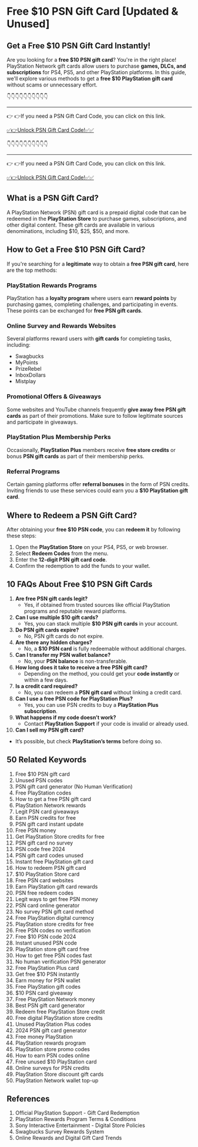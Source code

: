 # Free $10 PSN Gift Card [Updated & Unused]

## Get a Free $10 PSN Gift Card Instantly!

Are you looking for a **free $10 PSN gift card**? You're in the right place! PlayStation Network gift cards allow users to purchase **games, DLCs, and subscriptions** for PS4, PS5, and other PlayStation platforms. In this guide, we'll explore various methods to get a **free $10 PlayStation gift card** without scams or unnecessary effort.

👇👇👇👇👇👇👇👇👇👇

---

👉 👉If you need a PSN Gift Card Code, you can click on this link.

[✅👉Unlock PSN Gift Card Code!✅✅ ](https://therewardgate.com/free-psn/)

👇👇👇👇👇👇👇👇👇👇

---

👉 👉If you need a PSN Gift Card Code, you can click on this link.

[✅👉Unlock PSN Gift Card Code!✅✅ ](https://therewardgate.com/free-psn/)

## What is a PSN Gift Card?

A PlayStation Network (PSN) gift card is a prepaid digital code that can be redeemed in the **PlayStation Store** to purchase games, subscriptions, and other digital content. These gift cards are available in various denominations, including $10, $25, $50, and more.

## How to Get a Free $10 PSN Gift Card?

If you're searching for a **legitimate** way to obtain a **free PSN gift card**, here are the top methods:

### PlayStation Rewards Programs

PlayStation has a **loyalty program** where users earn **reward points** by purchasing games, completing challenges, and participating in events. These points can be exchanged for **free PSN gift cards**.

### Online Survey and Rewards Websites

Several platforms reward users with **gift cards** for completing tasks, including:
- Swagbucks
- MyPoints
- PrizeRebel
- InboxDollars
- Mistplay

### Promotional Offers & Giveaways

Some websites and YouTube channels frequently **give away free PSN gift cards** as part of their promotions. Make sure to follow legitimate sources and participate in giveaways.

### PlayStation Plus Membership Perks

Occasionally, **PlayStation Plus** members receive **free store credits** or bonus **PSN gift cards** as part of their membership perks.

### Referral Programs

Certain gaming platforms offer **referral bonuses** in the form of PSN credits. Inviting friends to use these services could earn you a **$10 PlayStation gift card**.

## Where to Redeem a PSN Gift Card?

After obtaining your **free $10 PSN code**, you can **redeem it** by following these steps:

1. Open the **PlayStation Store** on your PS4, PS5, or web browser.
2. Select **Redeem Codes** from the menu.
3. Enter the **12-digit PSN gift card code**.
4. Confirm the redemption to add the funds to your wallet.

## 10 FAQs About Free $10 PSN Gift Cards

1. **Are free PSN gift cards legit?**
   - Yes, if obtained from trusted sources like official PlayStation programs and reputable reward platforms.
2. **Can I use multiple $10 gift cards?**
   - Yes, you can stack multiple **$10 PSN gift cards** in your account.
3. **Do PSN gift cards expire?**
   - No, PSN gift cards do not expire.
4. **Are there any hidden charges?**
   - No, a **$10 PSN card** is fully redeemable without additional charges.
5. **Can I transfer my PSN wallet balance?**
   - No, your **PSN balance** is non-transferable.
6. **How long does it take to receive a free PSN gift card?**
   - Depending on the method, you could get your **code instantly** or within a few days.
7. **Is a credit card required?**
   - No, you can redeem a **PSN gift card** without linking a credit card.
8. **Can I use a free PSN code for PlayStation Plus?**
   - Yes, you can use PSN credits to buy a **PlayStation Plus subscription**.
9. **What happens if my code doesn’t work?**
   - Contact **PlayStation Support** if your code is invalid or already used.
10. **Can I sell my PSN gift card?**
   - It’s possible, but check **PlayStation’s terms** before doing so.

## 50 Related Keywords

1. Free $10 PSN gift card
2. Unused PSN codes
3. PSN gift card generator (No Human Verification)
4. Free PlayStation codes
5. How to get a free PSN gift card
6. PlayStation Network rewards
7. Legit PSN card giveaways
8. Earn PSN credits for free
9. PSN gift card instant update
10. Free PSN money
11. Get PlayStation Store credits for free
12. PSN gift card no survey
13. PSN code free 2024
14. PSN gift card codes unused
15. Instant free PlayStation gift card
16. How to redeem PSN gift card
17. $10 PlayStation Store card
18. Free PSN card websites
19. Earn PlayStation gift card rewards
20. PSN free redeem codes
21. Legit ways to get free PSN money
22. PSN card online generator
23. No survey PSN gift card method
24. Free PlayStation digital currency
25. PlayStation store credits for free
26. Free PSN codes no verification
27. Free $10 PSN code 2024
28. Instant unused PSN code
29. PlayStation store gift card free
30. How to get free PSN codes fast
31. No human verification PSN generator
32. Free PlayStation Plus card
33. Get free $10 PSN instantly
34. Earn money for PSN wallet
35. Free PlayStation gift codes
36. $10 PSN card giveaway
37. Free PlayStation Network money
38. Best PSN gift card generator
39. Redeem free PlayStation Store credit
40. Free digital PlayStation store credits
41. Unused PlayStation Plus codes
42. 2024 PSN gift card generator
43. Free money PlayStation
44. PlayStation rewards program
45. PlayStation store promo codes
46. How to earn PSN codes online
47. Free unused $10 PlayStation card
48. Online surveys for PSN credits
49. PlayStation Store discount gift cards
50. PlayStation Network wallet top-up

## References

1. Official PlayStation Support - Gift Card Redemption
2. PlayStation Rewards Program Terms & Conditions
3. Sony Interactive Entertainment - Digital Store Policies
4. Swagbucks Survey Rewards System
5. Online Rewards and Digital Gift Card Trends

